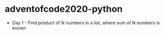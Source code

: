 # adventofcode2020-python
* Day 1 - Find product of N numbers in a list, where sum of N numbers is known